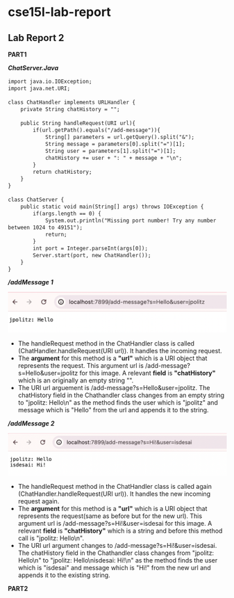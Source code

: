 # cse15l-lab-report
## Lab Report 2

**PART1**

***ChatServer.Java***

```
import java.io.IOException;
import java.net.URI;

class ChatHandler implements URLHandler {
    private String chatHistory = "";

    public String handleRequest(URI url){
        if(url.getPath().equals("/add-message")){
            String[] parameters = url.getQuery().split("&");
            String message = parameters[0].split("=")[1];
            String user = parameters[1].split("=")[1];
            chatHistory += user + ": " + message + "\n";
        }
        return chatHistory;
    }
}

class ChatServer {
    public static void main(String[] args) throws IOException {
        if(args.length == 0) {
            System.out.println("Missing port number! Try any number between 1024 to 49151");
            return;
        }
        int port = Integer.parseInt(args[0]);
        Server.start(port, new ChatHandler());
    }
}

```
***/addMessage 1***

![Image](https://github.com/ishi1022/cse15l-lab-reports/blob/main/addMessage1.png?raw=true)
- The handleRequest method in the ChatHandler class is called (ChatHandler.handleRequest(URI url)). It handles the incoming request.
- The **argument** for this method is a **"url"** which is a URI object that represents the request. This argument url is /add-message?s=Hello&user=jpolitz for this image. A relevant **field** is **"chatHistory"** which is an originally an empty string "". 
- The URI url arguement is /add-message?s=Hello&user=jpolitz. The chatHistory field in the Chathandler class changes from an empty string to "jpolitz: Hello\n" as the method finds the user which is "jpolitz" and message which is "Hello" from the url and appends it to the string.
  
***/addMessage 2***

![Image](https://github.com/ishi1022/cse15l-lab-reports/blob/main/addMessage2.png?raw=true)
- The handleRequest method in the ChatHandler class is called again (ChatHandler.handleRequest(URI url)). It handles the new incoming request again.
- The **argument** for this method is a **"url"** which is a URI object that represents the request(same as before but for the new url). This argument url is /add-message?s=Hi!&user=isdesai for this image. A relevant **field** is **"chatHistory"** which is a string and before this method call is "jpolitz: Hello\n". 
- The URI url argument changes to /add-message?s=Hi!&user=isdesai. The chatHistory field in the Chathandler class changes from "jpolitz: Hello\n" to "jpolitz: Hello\nisdesai: Hi!\n" as the method finds the user which is "isdesai" and message which is "Hi!" from the new url and appends it to the existing string.

**PART2**

